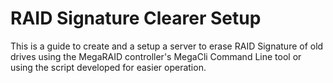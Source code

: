 # RAID Signature Clearer Setup

This is a guide to create and a setup a server to erase RAID Signature of old drives using the MegaRAID controller's MegaCli Command Line tool or using the script developed for easier operation. 

